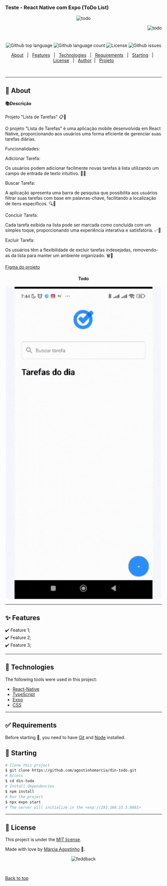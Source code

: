 ### Teste - React Native com Expo (ToDo List)

<p align="center">
   <img src="https://media.giphy.com/media/dj2FxWPKHef9H7UIIp/giphy.gif" alt="todo" width="280"/>
</p>

<p align="right">
   <img src="https://media.giphy.com/media/SxFXYgj3u4dXrqOsWv/giphy.gif" alt="todo" width="180"/>
</p>

<h1 align="center"></h1>

<p align="center">
  <img alt="Github top language" src="https://img.shields.io/github/languages/top/agostinhomarcia/din-todo?color=2684FC">

  <img alt="Github language count" src="https://img.shields.io/github/languages/count/agostinhomarcia/din-todo?color=2684FC">

  <img alt="License" src="https://img.shields.io/github/license/agostinhomarcia/din-todo?color=2684FC">

  <img alt="Github issues" src="https://img.shields.io/github/issues/agostinhomarcia/todo-app?color=2684FC" />

</p>

<p align="center">
  <a href="#dart-about">About</a> &#xa0; | &#xa0; 
  <a href="#sparkles-features">Features</a> &#xa0; | &#xa0;
  <a href="#rocket-technologies">Technologies</a> &#xa0; | &#xa0;
  <a href="#white_check_mark-requirements">Requirements</a> &#xa0; | &#xa0;
  <a href="#checkered_flag-starting">Starting</a> &#xa0; | &#xa0;
  <a href="#memo-license">License</a> &#xa0; | &#xa0;
  <a href="https://github.com/agostinhomarcia" target="_blank">Author</a>&#xa0; | &#xa0
  <a href="#" target="_blank" rel="noopener noreferrer">Projeto</a>
</p>

<br>

<hr>

## :dart: About

#### 📚Descrição

<p align="left">

Projeto "Lista de Tarefas" 📋📱

O projeto "Lista de Tarefas" é uma aplicação mobile desenvolvida em React Native, proporcionando aos usuários uma forma eficiente de gerenciar suas tarefas diárias.

Funcionalidades:

Adicionar Tarefa:

Os usuários podem adicionar facilmente novas tarefas à lista utilizando um campo de entrada de texto intuitivo. 📝✨

Buscar Tarefa:

A aplicação apresenta uma barra de pesquisa que possibilita aos usuários filtrar suas tarefas com base em palavras-chave, facilitando a localização de itens específicos. 🔍🚀

Concluir Tarefa:

Cada tarefa exibida na lista pode ser marcada como concluída com um simples toque, proporcionando uma experiência interativa e satisfatória. ✅👏

Excluir Tarefa:

Os usuários têm a flexibilidade de excluir tarefas indesejadas, removendo-as da lista para manter um ambiente organizado. 🗑️🧹

</p>

[Figma do projeto](<https://www.figma.com/file/Sk9LpMq9uTQiUqEaGi16OJ/Clube-todo-(Community)?type=design&node-id=0-1&mode=design&t=gzslxz8n4jIrA5CF-0>)

<h4 align="center"> Todo </h4>

<p align="center">
   <img src="./assets/todo.gif" alt="todo" width="500"/>
</p>
<hr>

## :sparkles: Features

:heavy_check_mark: Feature 1;\
:heavy_check_mark: Feature 2;\
:heavy_check_mark: Feature 3;

<hr>

## :rocket: Technologies

The following tools were used in this project:

- [React-Native](https://reactnative.dev/docs/getting-started)
- [TypeScript](https://www.w3schools.com/typescript/)
- [Expo](https://docs.expo.dev/)
- [CSS](https://developer.mozilla.org/en-US/docs/Web/CSS)

<hr>

## :white_check_mark: Requirements

Before starting :checkered_flag:, you need to have [Git](https://git-scm.com) and [Node](https://nodejs.org/en/) installed.

## :checkered_flag: Starting

```bash
# Clone this project
$ git clone https://github.com/agostinhomarcia/din-todo.git
# Access
$ cd din-todo
# Install dependencies
$ npm install
# Run the project
$ npx expo start
# The server will initialize in the <exp://192.168.15.5:8081>
```

<hr>

## :memo: License

This project is under the [MIT license](./License).

Made with love by [Márcia Agostinho](https://github.com/agostinhomarcia) 🚀.

<p align="center">
   <img src="https://media.giphy.com/media/1KAQNg2t3N15MRH1eE/giphy.gif" alt="feddback" width="350"/>
</p>

&#xa0;

<a href="#top">Back to top </a>
